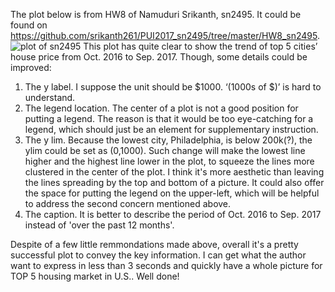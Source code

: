 The plot below is from HW8 of Namuduri Srikanth, sn2495. It could be found on https://github.com/srikanth261/PUI2017_sn2495/tree/master/HW8_sn2495.
![plot of sn2495](https://github.com/srikanth261/PUI2017_sn2495/blob/master/HW8_sn2495/images/HW8.png)
This plot has quite clear to show the trend of top 5 cities’ house price from Oct. 2016 to Sep. 2017.
Though, some details could be improved:
1) The y label. I suppose the unit should be $1000. ‘(1000s of $)’ is hard to understand.
2) The legend location. The center of a plot is not a good position for putting a legend. The reason is that it would be too eye-catching for a legend, which should just be an element for   supplementary instruction.
3) The y lim. Because the lowest city, Philadelphia, is below 200k(?), the ylim could be set as (0,1000).  Such change will make the lowest line higher and the highest line lower in the plot, to squeeze the lines more clustered in the center of the plot. I think it's more aesthetic than leaving the lines spreading by the top and bottom of a picture. It could also offer the space for putting the legend on the upper-left, which will be helpful to address the second concern mentioned above.
4) The caption. It is better to describe the period of Oct. 2016 to Sep. 2017 instead of 'over the past 12 months'.

Despite of a few little remmondations made above, overall it's a pretty successful plot to convey the key information. I can get what the author want to express in less than 3 seconds and quickly have a whole picture for TOP 5 housing market in U.S.. Well done!
